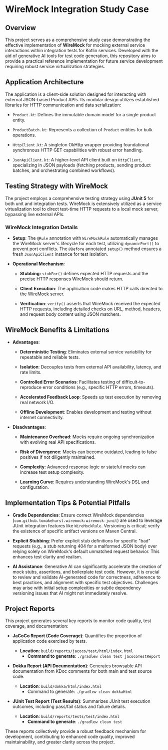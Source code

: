 # WireMock Integration Study Case
## Overview
This project serves as a comprehensive study case demonstrating the effective implementation of **WireMock** for mocking external service interactions within integration tests for Kotlin services. Developed with the aid of generative AI tools for test code generation, this repository aims to provide a practical reference implementation for future service development requiring robust service virtualization strategies.

## Application Architecture
The application is a client-side solution designed for interacting with external JSON-based Product APIs. Its modular design utilizes established libraries for HTTP communication and data serialization:

- `Product.kt`: Defines the immutable domain model for a single product entity.

- `ProductBatch.kt`: Represents a collection of `Product` entities for bulk operations.

- `HttpClient.kt`: A singleton OkHttp wrapper providing foundational synchronous HTTP GET capabilities with robust error handling.

- `JsonApiClient.kt`: A higher-level API client built on `HttpClient`, specializing in JSON payloads (fetching products, sending product batches, and orchestrating combined workflows).

## Testing Strategy with WireMock
The project employs a comprehensive testing strategy using **JUnit 5** for both unit and integration tests. WireMock is extensively utilized as a service virtualization tool to direct test-time HTTP requests to a local mock server, bypassing live external APIs.

### WireMock Integration Details
- **Setup**: The `@Rule` annotation with `WireMockRule` automatically manages the WireMock server's lifecycle for each test, utilizing `dynamicPort()` to prevent port conflicts. The `@Before` annotated `setup()` method ensures a fresh `JsonApiClient` instance for test isolation.

- **Operational Mechanism**:

  - **Stubbing:** `stubFor()` defines expected HTTP requests and the precise HTTP responses WireMock should return.

  - **Client Execution**: The application code makes HTTP calls directed to the WireMock server.

  - **Verification**: `verify()` asserts that WireMock received the expected HTTP requests, including detailed checks on URL, method, headers, and request body content using JSON matchers.

## WireMock Benefits & Limitations
- **Advantages**:

  - **Deterministic Testing**: Eliminates external service variability for repeatable and reliable tests.

  - **Isolation**: Decouples tests from external API availability, latency, and rate limits.

  - **Controlled Error Scenarios**: Facilitates testing of difficult-to-reproduce error conditions (e.g., specific HTTP errors, timeouts).

  - **Accelerated Feedback Loop**: Speeds up test execution by removing real network I/O.

  - **Offline Development**: Enables development and testing without internet connectivity.

- **Disadvantages**:

  - **Maintenance Overhead**: Mocks require ongoing synchronization with evolving real API specifications.

  - **Risk of Divergence**: Mocks can become outdated, leading to false positives if not diligently maintained.

  - **Complexity**: Advanced response logic or stateful mocks can increase test setup complexity.

  - **Learning Curve**: Requires understanding WireMock's DSL and configuration.

## Implementation Tips & Potential Pitfalls
- **Gradle Dependencies**: Ensure correct WireMock dependencies (`com.github.tomakehurst.wiremock:wiremock-junit`) are used to leverage JUnit integration features like `WireMockRule`. Versioning is critical; verify the existence of specific artifact versions on Maven Central.

- **Explicit Stubbing**: Prefer explicit stub definitions for specific "bad" requests (e.g., a stub returning 404 for a malformed JSON body) over relying solely on WireMock's default unmatched request behavior. This enhances test clarity and realism.

- **AI Assistance**: Generative AI can significantly accelerate the creation of mock stubs, assertions, and boilerplate test code. However, it is crucial to review and validate AI-generated code for correctness, adherence to best practices, and alignment with specific test objectives. Challenges may arise with initial setup complexities or subtle dependency versioning issues that AI might not immediately resolve.

## Project Reports
This project generates several key reports to monitor code quality, test coverage, and documentation:

- **JaCoCo Report (Code Coverage)**: Quantifies the proportion of application code exercised by tests.

  - **Location**: `build/reports/jacoco/test/html/index.html`
    - **Command to generate**: `./gradlew clean test jacocoTestReport`

- **Dokka Report (API Documentation)**: Generates browsable API documentation from KDoc comments for both main and test source code.

  - **Location**: `build/dokka/html/index.html`
    - Command to generate: `./gradlew clean dokkaHtml`   

- **JUnit Test Report (Test Results)**: Summarizes JUnit test execution outcomes, including pass/fail status and failure details.

  - **Location**: `build/reports/tests/test/index.html`
    - **Command to generate**: `./gradlew clean test`

These reports collectively provide a robust feedback mechanism for development, contributing to enhanced code quality, improved maintainability, and greater clarity across the project.